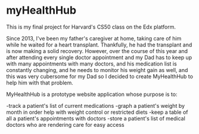 # myHealthHub
This is my final project for Harvard's CS50 class on the Edx platform.

Since 2013, I've been my father's caregiver at home, taking care of him while he waited for a heart transplant. Thankfully, he had the transplant and is now making a solid recovery. However, over the course of this year and after attending every single doctor appointment and my Dad has to keep up with many appointments with many doctors, and his medication list is constantly changing, and he needs to monitor his weight gain as well, and this was very cubersome for my Dad so I decided to create MyHealthHub to help him with that problem.

MyHealthHub is a prototype website application whose purpose is to:

-track a patient's list of current medications
-graph a patient's weight by month in order help with weight control or restricted diets
-keep a table of all a patient's appointments with doctors
-store a patient's list of medical doctors who are rendering care for easy access


